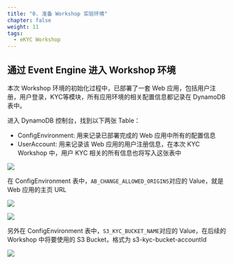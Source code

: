 ```yaml
---
title: "0. 准备 Workshop 实验环境"
chapter: false
weight: 11
tags:
  - eKYC Workshop
---
```


## 通过 Event Engine 进入 Workshop 环境
本次 Workshop 环境的初始化过程中，已部署了一套 Web 应用，包括用户注册，用户登录，KYC等模块，所有应用环境的相关配置信息都记录在 DynamoDB 表中。

进入 DynamoDB 控制台，找到以下两张 Table： 
 - ConfigEnvironment:  用来记录已部署完成的 Web 应用中所有的配置信息
 - UserAccount: 用来记录该 Web 应用的用户注册信息，在本次 KYC Workshop 中，用户 KYC 相关的所有信息也将写入这张表中

 ![](/images/eKYC/PrepareLab-1.png)

在 ConfigEnvironment 表中，```AB_CHANGE_ALLOWED_ORIGINS```对应的 Value，就是 Web 应用的主页 URL

 ![](/images/eKYC/PrepareLab-2.png)

 ![](/images/eKYC/PrepareLab-3.png)


另外在 ConfigEnvironment 表中，```S3_KYC_BUCKET_NAME```对应的 Value，在后续的 Workshop 中将要使用的 S3 Bucket，格式为 s3-kyc-bucket-accountId

 ![](/images/eKYC/PrepareLab-4.png)

